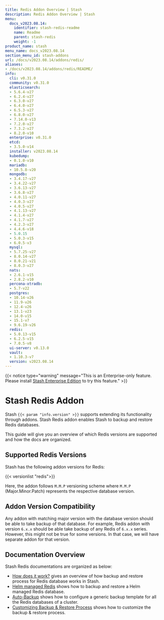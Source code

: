 ```yaml
---
title: Redis Addon Overview | Stash
description: Redis Addon Overview | Stash
menu:
  docs_v2023.08.14:
    identifier: stash-redis-readme
    name: Readme
    parent: stash-redis
    weight: -1
product_name: stash
menu_name: docs_v2023.08.14
section_menu_id: stash-addons
url: /docs/v2023.08.14/addons/redis/
aliases:
- /docs/v2023.08.14/addons/redis/README/
info:
  cli: v0.31.0
  community: v0.31.0
  elasticsearch:
  - 5.6.4-v27
  - 6.2.4-v27
  - 6.3.0-v27
  - 6.4.0-v27
  - 6.5.3-v27
  - 6.8.0-v27
  - 7.14.0-v13
  - 7.2.0-v27
  - 7.3.2-v27
  - 8.2.0-v10
  enterprise: v0.31.0
  etcd:
  - 3.5.0-v14
  installer: v2023.08.14
  kubedump:
  - 0.1.0-v10
  mariadb:
  - 10.5.8-v20
  mongodb:
  - 3.4.17-v27
  - 3.4.22-v27
  - 3.6.13-v27
  - 3.6.8-v27
  - 4.0.11-v27
  - 4.0.3-v27
  - 4.0.5-v27
  - 4.1.13-v27
  - 4.1.4-v27
  - 4.1.7-v27
  - 4.2.3-v27
  - 4.4.6-v18
  - 5.0.15
  - 5.0.3-v15
  - 6.0.5-v3
  mysql:
  - 5.7.25-v27
  - 8.0.14-v27
  - 8.0.21-v21
  - 8.0.3-v27
  nats:
  - 2.6.1-v15
  - 2.8.2-v10
  percona-xtradb:
  - 5.7-v22
  postgres:
  - 10.14-v26
  - 11.9-v26
  - 12.4-v26
  - 13.1-v23
  - 14.0-v15
  - 15.1-v7
  - 9.6.19-v26
  redis:
  - 5.0.13-v15
  - 6.2.5-v15
  - 7.0.5-v8
  ui-server: v0.13.0
  vault:
  - 1.10.3-v7
  version: v2023.08.14
---
```


{{< notice type="warning" message="This is an Enterprise-only feature. Please install [Stash Enterprise Edition](/docs/v2023.08.14/setup/install/enterprise/) to try this feature." >}}

# Stash Redis Addon

Stash `{{< param "info.version" >}}` supports extending its functionality through addons. Stash Redis addon enables Stash to backup and restore Redis databases.

This guide will give you an overview of which Redis versions are supported and how the docs are organized.

## Supported Redis Versions

Stash has the following addon versions for Redis:

{{< versionlist "redis">}}

Here, the addon follows `M.M.P` versioning scheme where `M.M.P` (Major.Minor.Patch) represents the respective database version.

## Addon Version Compatibility

Any addon with matching major version with the database version should be able to take backup of that database. For example, Redis addon with version `6.x.x` should be able take backup of any Redis of `6.x.x` series. However, this might not be true for some versions. In that case, we will have separate addon for that version.

## Documentation Overview

Stash Redis documentations are organized as below:

- [How does it work?](/docs/v2023.08.14/addons/redis/overview/) gives an overview of how backup and restore process for Redis database works in Stash.
- [Helm managed Redis](/docs/v2023.08.14/addons/redis/helm/) shows how to backup and restore a Helm managed Redis database.
- [Auto-Backup](/docs/v2023.08.14/addons/redis/auto-backup/) shows how to configure a generic backup template for all the Redis databases of a cluster.
- [Customizing Backup & Restore Process](/docs/v2023.08.14/addons/redis/customization/) shows how to customize the backup & restore process.

